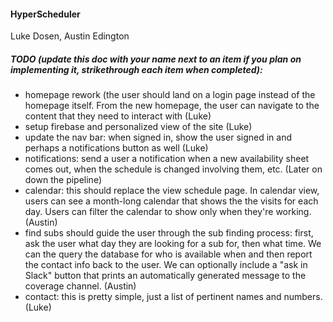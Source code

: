 #### HyperScheduler
Luke Dosen, Austin Edington

##### TODO (update this doc with your name next to an item if you plan on implementing it, strikethrough each item when completed):

- homepage rework (the user should land on a login page instead of the homepage itself. From the new homepage, the user can navigate to the content that they need to interact with (Luke)
- setup firebase and personalized view of the site (Luke)
- update the nav bar: when signed in, show the user signed in and perhaps a notifications button as well (Luke)
- notifications: send a user a notification when a new availability sheet comes out, when the schedule is changed involving them, etc. (Later on down the pipeline)
- calendar: this should replace the view schedule page. In calendar view, users can see a month-long calendar that shows the the visits for each day. Users can filter the calendar to show only when they're working. (Austin)
- find subs should guide the user through the sub finding process: first, ask the user what day they are looking for a sub for, then what time. We can the query the database for who is available when and then report the contact info back to the user. We can optionally include a "ask in Slack" button that prints an automatically generated message to the coverage channel. (Austin)
- contact: this is pretty simple, just a list of pertinent names and numbers. (Luke)
